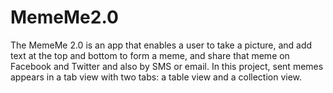 # MemeMe2.0
The MemeMe 2.0 is an app that enables a user to take a picture, and add text at the top and bottom to form a meme, and share that meme on Facebook and Twitter and also by SMS or email. In this project, sent memes appears in a tab view with two tabs: a table view and a collection view.
